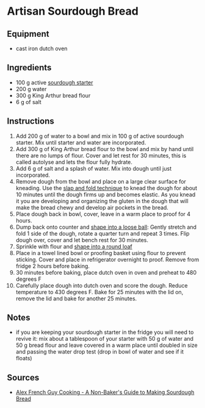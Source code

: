 # Artisan Sourdough Bread

## Equipment
* cast iron dutch oven

## Ingredients
* 100 g active [sourdough starter](sourdough_starter.md)
* 200 g water
* 300 g King Arthur bread flour
* 6 g of salt

## Instructions
1. Add 200 g of water to a bowl and mix in 100 g of active sourdough starter. Mix until starter and water are incorporated.
2. Add 300 g of King Arthur bread flour to the bowl and mix by hand until there are no lumps of flour. Cover and let rest for 30 minutes, this is called autolyse and lets the flour fully hydrate.
3. Add 6 g of salt and a splash of water. Mix into dough until just incorporated.
4. Remove dough from the bowl and place on a large clear surface for kneading. Use the [slap and fold technique](https://youtu.be/APEavQg8rMw?t=3m20s) to knead the dough for about 10 minutes until the dough firms up and becomes elastic. As you knead it you are developing and organizing the gluten in the dough that will make the bread chewy and develop air pockets in the bread.
4. Place dough back in bowl, cover, leave in a warm place to proof for 4 hours.
5. Dump back onto counter and [shape into a loose ball](https://youtu.be/APEavQg8rMw?t=4m30s): Gently stretch and fold 1 side of the dough, rotate a quarter turn and repeat 3 times. Flip dough over, cover and let bench rest for 30 minutes.
6. Sprinkle with flour and [shape into a round loaf](https://youtu.be/APEavQg8rMw?t=5m3s)
7. Place in a towel lined bowl or proofing basket using flour to prevent sticking. Cover and place in refrigerator overnight to proof. Remove from fridge 2 hours before baking.
8. 30 minutes before baking, place dutch oven in oven and preheat to 480 degrees F
9. Carefully place dough into dutch oven and score the dough. Reduce temperature to 430 degrees F. Bake for 25 minutes with the lid on, remove the lid and bake for another 25 minutes.


## Notes
* if you are keeping your sourdough starter in the fridge you will need to revive it: mix about a tablespoon of your starter with 50 g of water and 50 g bread flour and leave covered in a warm place until doubled in size and passing the water drop test (drop in bowl of water and see if it floats)

## Sources
* [Alex French Guy Cooking - A Non-Baker's Guide to Making Sourdough Bread](https://www.youtube.com/watch?v=APEavQg8rMw&list=PLURsDaOr8hWWSiMZBLGP2UEs8w3nQDTVY&index=3)
